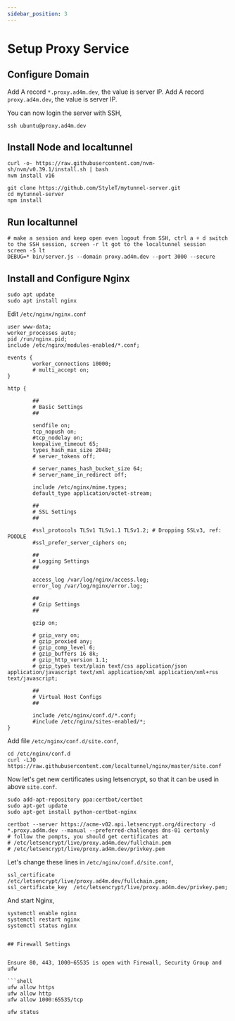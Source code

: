 ```yaml
---
sidebar_position: 3
---
```


# Setup Proxy Service

## Configure Domain

Add A record `*.proxy.ad4m.dev`, the value is server IP.
Add A record `proxy.ad4m.dev`, the value is server IP.

You can now login the server with SSH,

```
ssh ubuntu@proxy.ad4m.dev
```

## Install Node and localtunnel

```
curl -o- https://raw.githubusercontent.com/nvm-sh/nvm/v0.39.1/install.sh | bash
nvm install v16
```

```
git clone https://github.com/StyleT/mytunnel-server.git
cd mytunnel-server
npm install
```

## Run localtunnel

```
# make a session and keep open even logout from SSH, ctrl a + d switch to the SSH session, screen -r lt got to the localtunnel session
screen -S lt
DEBUG=* bin/server.js --domain proxy.ad4m.dev --port 3000 --secure
```

## Install and Configure Nginx

```shell
sudo apt update
sudo apt install nginx
```

Edit `/etc/nginx/nginx.conf`

```
user www-data;
worker_processes auto;
pid /run/nginx.pid;
include /etc/nginx/modules-enabled/*.conf;

events {
        worker_connections 10000;
        # multi_accept on;
}

http {

        ##
        # Basic Settings
        ##

        sendfile on;
        tcp_nopush on;
        #tcp_nodelay on;
        keepalive_timeout 65;
        types_hash_max_size 2048;
        # server_tokens off;

        # server_names_hash_bucket_size 64;
        # server_name_in_redirect off;

        include /etc/nginx/mime.types;
        default_type application/octet-stream;

        ##
        # SSL Settings
        ##

        #ssl_protocols TLSv1 TLSv1.1 TLSv1.2; # Dropping SSLv3, ref: POODLE
        #ssl_prefer_server_ciphers on;

        ##
        # Logging Settings
        ##

        access_log /var/log/nginx/access.log;
        error_log /var/log/nginx/error.log;
        
        ##
        # Gzip Settings
        ##

        gzip on;

        # gzip_vary on;
        # gzip_proxied any;
        # gzip_comp_level 6;
        # gzip_buffers 16 8k;
        # gzip_http_version 1.1;
        # gzip_types text/plain text/css application/json application/javascript text/xml application/xml application/xml+rss text/javascript;

        ##
        # Virtual Host Configs
        ##

        include /etc/nginx/conf.d/*.conf;
        #include /etc/nginx/sites-enabled/*;
}
```

Add file `/etc/nginx/conf.d/site.conf`, 

```shell
cd /etc/nginx/conf.d
curl -LJO https://raw.githubusercontent.com/localtunnel/nginx/master/site.conf
```

Now let's get new certificates using letsencrypt, so that it can be used in above `site.conf`.

```shell
sudo add-apt-repository ppa:certbot/certbot
sudo apt-get update
sudo apt-get install python-certbot-nginx

certbot --server https://acme-v02.api.letsencrypt.org/directory -d *.proxy.ad4m.dev --manual --preferred-challenges dns-01 certonly
# follow the pompts, you should get certificates at 
# /etc/letsencrypt/live/proxy.ad4m.dev/fullchain.pem
# /etc/letsencrypt/live/proxy.ad4m.dev/privkey.pem
```

Let's change these lines in `/etc/nginx/conf.d/site.conf`,

```
ssl_certificate      /etc/letsencrypt/live/proxy.ad4m.dev/fullchain.pem;
ssl_certificate_key  /etc/letsencrypt/live/proxy.ad4m.dev/privkey.pem;
```

And start Nginx,

```shell
systemctl enable nginx
systemctl restart nginx
systemctl status nginx


## Firewall Settings


Ensure 80, 443, 1000~65535 is open with Firewall, Security Group and ufw

```shell
ufw allow https
ufw allow http
ufw allow 1000:65535/tcp

ufw status
```
